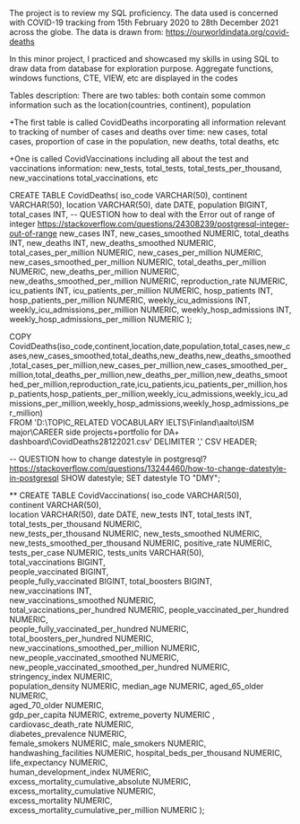 The project is to review my SQL proficiency. The data used is concerned with COVID-19 tracking from 15th February 2020 to 28th December 2021 across the globe. The data is drawn from: https://ourworldindata.org/covid-deaths

In this minor project, I practiced and showcased my skills in using SQL to draw data from database for exploration purpose. Aggregate functions, windows functions, CTE, VIEW, etc are displayed in the codes

Tables description:
There are two tables: both contain some common information such as the location(countries, continent), population 

+The first table is called CovidDeaths incorporating all information relevant to tracking of number of cases and deaths over time:  new cases, total cases, proportion of case in the population, new deaths, total deaths, etc

+One is called CovidVaccinations including all about the test and vaccinations information: new_tests, total_tests, total_tests_per_thousand, new_vaccinations total_vaccinations, etc



CREATE TABLE CovidDeaths(
	iso_code VARCHAR(50),
	continent VARCHAR(50),
	location VARCHAR(50),
	date DATE, 
	population BIGINT, 
	total_cases INT,
-- QUESTION how to deal with the Error out of range of integer https://stackoverflow.com/questions/24308239/postgresql-integer-out-of-range
	new_cases INT,
	new_cases_smoothed NUMERIC,
	total_deaths INT,
	new_deaths INT,
	new_deaths_smoothed NUMERIC,
	total_cases_per_million NUMERIC,
	new_cases_per_million NUMERIC,
	new_cases_smoothed_per_million NUMERIC,
	total_deaths_per_million NUMERIC,
	new_deaths_per_million NUMERIC,
	new_deaths_smoothed_per_million NUMERIC,
	reproduction_rate NUMERIC,
	icu_patients INT,
	icu_patients_per_million NUMERIC,
	hosp_patients INT,
	hosp_patients_per_million NUMERIC,
	weekly_icu_admissions INT,
	weekly_icu_admissions_per_million NUMERIC,
	weekly_hosp_admissions INT,
	weekly_hosp_admissions_per_million NUMERIC
	);

COPY CovidDeaths(iso_code,continent,location,date,population,total_cases,new_cases,new_cases_smoothed,total_deaths,new_deaths,new_deaths_smoothed,total_cases_per_million,new_cases_per_million,new_cases_smoothed_per_million,total_deaths_per_million,new_deaths_per_million,new_deaths_smoothed_per_million,reproduction_rate,icu_patients,icu_patients_per_million,hosp_patients,hosp_patients_per_million,weekly_icu_admissions,weekly_icu_admissions_per_million,weekly_hosp_admissions,weekly_hosp_admissions_per_million)	
FROM 'D:\TOPIC_RELATED VOCABULARY IELTS\Finland\aalto\ISM major\CAREER side projects+portfolio for DA+ dashboard\CovidDeaths28122021.csv'
DELIMITER ','
CSV HEADER;

-- QUESTION how to change datestyle in postgresql? https://stackoverflow.com/questions/13244460/how-to-change-datestyle-in-postgresql
SHOW datestyle;
SET datestyle TO "DMY";

**
CREATE TABLE CovidVaccinations(
iso_code VARCHAR(50),	
continent VARCHAR(50),	
location VARCHAR(50),
date DATE,
new_tests INT,
total_tests INT,
total_tests_per_thousand NUMERIC,	
new_tests_per_thousand NUMERIC,	
new_tests_smoothed NUMERIC,	
new_tests_smoothed_per_thousand NUMERIC,
positive_rate NUMERIC,	
tests_per_case NUMERIC,	
tests_units VARCHAR(50),	
total_vaccinations BIGINT,	
people_vaccinated BIGINT,	
people_fully_vaccinated BIGINT,
total_boosters BIGINT,	
new_vaccinations INT,	
new_vaccinations_smoothed NUMERIC, 	
total_vaccinations_per_hundred NUMERIC,
people_vaccinated_per_hundred NUMERIC,	
people_fully_vaccinated_per_hundred NUMERIC,	
total_boosters_per_hundred NUMERIC,	
new_vaccinations_smoothed_per_million NUMERIC,	
new_people_vaccinated_smoothed NUMERIC,	
new_people_vaccinated_smoothed_per_hundred NUMERIC,	
stringency_index NUMERIC,		
population_density NUMERIC,	
median_age NUMERIC,	
aged_65_older NUMERIC,	
aged_70_older NUMERIC,	
gdp_per_capita NUMERIC,	
extreme_poverty NUMERIC ,	
cardiovasc_death_rate NUMERIC,	
diabetes_prevalence NUMERIC,	
female_smokers NUMERIC,	
male_smokers NUMERIC,	
handwashing_facilities NUMERIC,	
hospital_beds_per_thousand NUMERIC,	
life_expectancy NUMERIC,	
human_development_index NUMERIC,	
excess_mortality_cumulative_absolute NUMERIC,	
excess_mortality_cumulative NUMERIC,	
excess_mortality NUMERIC,	
excess_mortality_cumulative_per_million NUMERIC
);
